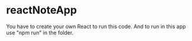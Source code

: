 # reactNoteApp

You have to create your own React to run this code. And to run in this app use "npm run" in the folder.
